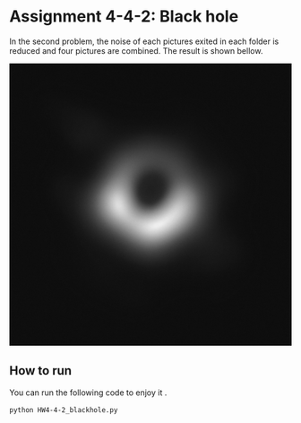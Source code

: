 # Assignment 4-4-2: Black hole
In the second problem, the noise of each pictures exited in each folder is reduced and four pictures are combined. The result is shown bellow.

![Alt text](combined_images.jpg)

## How to run

You can run the following code to enjoy it . 




```
python HW4-4-2_blackhole.py
```
